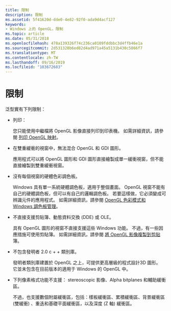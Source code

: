 ```yaml
---
title: 限制
description: 限制
ms.assetid: 5f41620d-dde0-4e82-92f0-ada9d4acf127
keywords:
- Windows 上的 OpenGL，限制
ms.topic: article
ms.date: 05/31/2018
ms.openlocfilehash: 478a139326f74c236ca0109fddbbc3d4ffb46e1a
ms.sourcegitcommit: 2d531328b6ed82d4ad971a45a5131b430c5866f7
ms.translationtype: MT
ms.contentlocale: zh-TW
ms.lasthandoff: 09/16/2019
ms.locfileid: "103672683"
---
```

# <a name="limitations"></a>限制

泛型實有下列限制：

-   列印：

    您只能使用中繼檔將 OpenGL 影像直接列印到印表機。 如需詳細資訊，請參閱 [列印 OpenGL 映射](printing-an-opengl-image.md)。

-   在雙重緩衝的視窗中，無法混合 OpenGL 和 GDI 圖形。

    應用程式可以將 OpenGL 圖形和 GDI 圖形直接繪製成單一緩衝視窗，但不能直接繪製到雙重緩衝視窗。

-   沒有每個視窗的硬體色彩調色板。

    Windows 具有單一系統硬體調色板，適用于整個畫面。 OpenGL 視窗不能有自己的硬體調色板，但可以有自己的邏輯調色板。 若要這樣做，它必須變成可辨識元件的應用程式。 如需詳細資訊，請參閱 [OpenGL 色彩模式和 Windows 調色板管理](opengl-color-modes-and-windows-palette-management.md)。

-   不直接支援剪貼簿、動態資料交換 (DDE) 或 OLE。

    具有 OpenGL 圖形的視窗不直接支援這些 Windows 功能。 不過，有一些因應措施可使用剪貼簿。 如需詳細資訊，請參閱 [將 OpenGL 影像複製到剪貼](copying-an-opengl-image-to-the-clipboard.md)簿。

-   不包含發明者 2.0 c + + 類別庫。

    發明者類別庫建置於 OpenGL 之上，可提供更高層級的程式設計3D 圖形。 它並未包含在目前版本的適用于 Windows 的 OpenGL 中。

-   下列像素格式功能不支援： stereoscopic 影像、Alpha bitplanes 和輔助緩衝區。

    不過，也支援數個附屬緩衝區，包括：樣板緩衝區、累積緩衝區、背景緩衝區 (雙緩衝) 、重迭和基礎平面緩衝區，以及深度 (Z 軸) 緩衝區。

 

 




